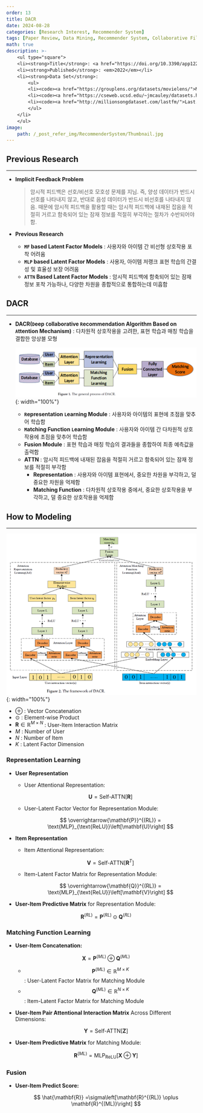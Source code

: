 ```yaml
---
order: 13
title: DACR
date: 2024-08-28
categories: [Research Interest, Recommender System]
tags: [Paper Review, Data Mining, Recommender System, Collaborative Filtering, Latent Factor Model, Deep Learning, Attention Mechanism]
math: true
description: >-
    <ul type="square">
    <li><strong>Title</strong>: <a href="https://doi.org/10.3390/app122010594"><code>Deep Collaborative Recommendation Algorithm Based on Attention Mechanism</code></a></li>
    <li><strong>Published</strong>: <em>2022</em></li>
    <li><strong>Data Set</strong>:
        <ul>
        <li><code><a href="https://grouplens.org/datasets/movielens/">MovieLens</a></code></li>
        <li><code><a href="https://cseweb.ucsd.edu/~jmcauley/datasets.html#amazon_reviews">Amazon(Music)</a></code></li>
        <li><code><a href="http://millionsongdataset.com/lastfm/">Last.fm</a></code></li>
        </ul>
    </li>
    </ul>
image:
    path: /_post_refer_img/RecommenderSystem/Thumbnail.jpg
---
```


## Previous Research
-----

- **Implicit Feedback Problem**

    > 암시적 피드백은 선호/비선호 모호성 문제를 지님. 즉, 양성 데이터가 반드시 선호를 나타내지 않고, 반대로 음성 데이터가 반드시 비선호를 나타내지 않음. 때문에 암시적 피드백을 활용할 때는 암시적 피드백에 내재된 잡음을 적절히 거르고 함축되어 있는 잠재 정보를 적절히 부각하는 절차가 수반되어야 함.

- **Previous Research**
    - **`MF` based Latent Factor Models** : 사용자와 아이템 간 비선형 상호작용 포착 어려움
    - **`MLP` based Latent Factor Models** : 사용자, 아이템 저랭크 표현 학습의 간결성 및 효율성 보장 어려움
    - **`ATTN` Based Latent Factor Models** : 암시적 피드백에 함축되어 있는 잠재 정보 포착 가능하나, 다양한 차원을 종합적으로 통합하는데 미흡함

## DACR
-----

- **DACR(`D`eep `C`ollaborative `R`ecommendation Algorithm Based on `A`ttention Mechanism)** : 다차원적 상호작용을 고려한, 표현 학습과 매칭 학습을 결합한 앙상블 모형

    ![02](/_post_refer_img/RecommenderSystem/13-02.png){: width="100%"}

    - **`R`epresentation `L`earning Module** : 사용자와 아이템의 표현에 초점을 맞추어 학습함
    - **`M`atching Function `L`earning Module** : 사용자와 아이템 간 다차원적 상호작용에 초점을 맞추어 학습함
    - **Fusion Module** : 표현 학습과 매칭 학습의 결과들을 종합하여 최종 예측값을 출력함
    - **ATTN** : 암시적 피드백에 내재된 잡음을 적절히 거르고 함축되어 있는 잠재 정보를 적절히 부각함
        - **Representation** : 사용자와 아이템 표현에서, 중요한 차원을 부각하고, 덜 중요한 차원을 억제함
        - **Matching Function** : 다차원적 상호작용 중에서, 중요한 상호작용을 부각하고, 덜 중요한 상호작용을 억제함

## How to Modeling
-----

![01](/_post_refer_img/RecommenderSystem/13-01.png){: width="100%"}

- $\oplus$ : Vector Concatenation
- $\odot$ : Element-wise Product
- $\mathbf{R} \in \mathbb{R}^{M\times N}$ : User-Item Interaction Matrix
- $M$ : Number of User
- $N$ : Number of Item
- $K$ : Latent Factor Dimension

### Representation Learning

- **User Representation**
    - User Attentional Representation:

        $$
        \mathbf{U} = \text{Self-ATTN}\left[\mathbf{R}\right]
        $$

    - User-Latent Factor Vector for Representation Module:

        $$
        \overrightarrow{\mathbf{P}}^{(RL)} = \text{MLP}_{\text{ReLU}}\left[\mathbf{U}\right]
        $$

- **Item Representation**
    - Item Attentional Representation:

        $$
        \mathbf{V} = \text{Self-ATTN}\left[\mathbf{R}^{T}\right]
        $$

    - Item-Latent Factor Matrix for Representation Module:

        $$
        \overrightarrow{\mathbf{Q}}^{(RL)} = \text{MLP}_{\text{ReLU}}\left[\mathbf{V}\right]
        $$

- **User-Item Predictive Matrix** for Representation Module:

    $$
    \mathbf{R}^{(RL)} = \mathbf{P}^{(RL)} \odot \mathbf{Q}^{(RL)}
    $$

### Matching Function Learning

- **User-Item Concatenation:**

    $$
    \mathbf{X}
    =\mathbf{P}^{(ML)} \oplus \mathbf{Q}^{(ML)}
    $$

    - $$\mathbf{P}^{(ML)} \in \mathbb{R}^{M \times K}$$ : User-Latent Factor Matrix for Matching Module
    - $$\mathbf{Q}^{(ML)} \in \mathbb{R}^{N \times K}$$ : Item-Latent Factor Matrix for Matching Module

- **User-Item Pair Attentional Interaction Matrix** Across Different Dimensions:

    $$
    \mathbf{Y}
    = \text{Self-ATTN}\left[\mathbf{Z}\right]
    $$

- **User-Item Predictive Matrix** for Matching Module:

    $$
    \mathbf{R}^{(ML)}
    = \text{MLP}_{\text{ReLU}}\left[\mathbf{X} \oplus \mathbf{Y}\right]
    $$

### Fusion

- **User-Item Predict Score:**

    $$
    \hat{\mathbf{R}}
    =\sigma\left[\mathbf{R}^{(RL)} \oplus \mathbf{R}^{(ML)}\right]
    $$